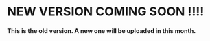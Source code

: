 # NEW VERSION COMING SOON !!!!


#### This is the old version. A new one will be uploaded in this month.
